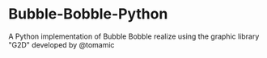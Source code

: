 # Bubble-Bobble-Python
A Python implementation of Bubble Bobble realize using the graphic library "G2D" developed by @tomamic
